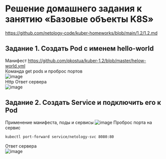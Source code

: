 # Решение домашнего задания к занятию «Базовые объекты K8S»
https://github.com/netology-code/kuber-homeworks/blob/main/1.2/1.2.md
## Задание 1. Создать Pod с именем hello-world
Манифест https://github.com/pkostua/kuber-1.2/blob/master/helow-world.yml  
Команда get pods и проброс портов  
![image](https://github.com/user-attachments/assets/e7c4d71d-c5f5-43fb-8303-2a970f4e4ed8)  
Http Ответ сервера  
![image](https://github.com/user-attachments/assets/3d6b6889-7bb7-43ec-b879-48cb8b10a3ba)  

## Задание 2. Создать Service и подключить его к Pod
Применение манифеста, поды и сервисы
![image](https://github.com/user-attachments/assets/0d4cef89-0049-4562-a5e8-0701f000d412)
Проброс порта на сервис  
```
kubectl port-forward service/netology-svc 8080:80
```
Ответ сервера  
![image](https://github.com/user-attachments/assets/e9462926-d172-44b2-bb48-1fe21ecb0775)  





